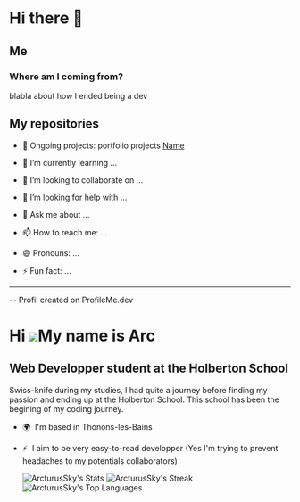 # Hi there 👋

## Me

### Where am I coming from?

blabla about how I ended being a dev

## My repositories

- :wrench: Ongoing projects: portfolio projects [Name](links)
 
- 🌱 I’m currently learning ...
- 👯 I’m looking to collaborate on ...
- 🤔 I’m looking for help with ...
- 💬 Ask me about ...
- 📫 How to reach me: ...
- 😄 Pronouns: ...
- ⚡ Fun fact: ...

----------------------------------------------

-- Profil created on ProfileMe.dev

Hi ![](https://user-images.githubusercontent.com/18350557/176309783-0785949b-9127-417c-8b55-ab5a4333674e.gif)My name is Arc
===========================================================================================================================

Web Developper student at the Holberton School
----------------------------------------------

Swiss-knife during my studies, I had quite a journey before finding my passion and ending up at the Holberton School. This school has been the begining of my coding journey.

* 🌍  I'm based in Thonons-les-Bains
* ⚡  I aim to be very easy-to-read developper (Yes I'm trying to prevent headaches to my potentials collaborators)

  ![ArcturusSky's Stats](https://github-readme-stats.vercel.app/api?username=ArcturusSky&theme=vue-dark&show_icons=true&hide_border=true&count_private=true)
  ![ArcturusSky's Streak](https://github-readme-streak-stats.herokuapp.com/?user=ArcturusSky&theme=vue-dark&hide_border=true)
  ![ArcturusSky's Top Languages](https://github-readme-stats.vercel.app/api/top-langs/?username=ArcturusSky&theme=vue-dark&show_icons=true&hide_border=true&layout=compact)
